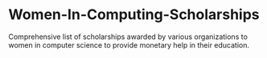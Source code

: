 # Women-In-Computing-Scholarships
Comprehensive list of scholarships awarded by various organizations to women in computer science to provide monetary help in their education. 
